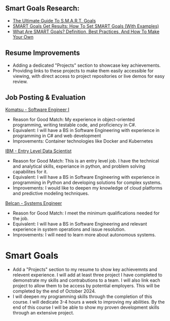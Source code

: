 ## Smart Goals Research:

- [The Ultimate Guide To S.M.A.R.T. Goals](https://www.forbes.com/advisor/business/smart-goals/)
- [SMART Goals Get Results: How To Set SMART Goals (With Examples)](https://leadx.org/articles/smart-goals/)
- [What Are SMART Goals? Definition, Best Practices, And How To Make Your Own](https://www.tableau.com/learn/articles/smart-goals-criteria)

## Resume Improvements

- Adding a dedicated "Projects" section to showcase key achievements.
- Providing links to these projects to make them easily accessible for viewing, with direct access to project repositories or live demos for easy review.

## Job Posting & Evaluation

[Komatsu - Software Engineer I](https://www.linkedin.com/jobs/view/4010792139/?alternateChannel=search&refId=Vu6%2FIrqMxTAAFmLwSSP31g%3D%3D&trackingId=rPChs%2Fe%2ByGpEnSUuaRbCpA%3D%3D)

- Reason for Good Match: My experience in object-oriented programming, writing testable code, and proficiency in C#.
- Equivalent: I will have a BS in Software Engineering with experience in programming in C# and web development
- Improvements: Container technologies like Docker and Kubernetes

[IBM - Entry Level Data Scientist](https://www.linkedin.com/jobs/view/4023127135/?alternateChannel=search&refId=wF9iYRF4ve91p5NzW4ibsg%3D%3D&trackingId=9gzyf7Ct98o4X9NCkEj1wA%3D%3D&trk=d_flagship3_search_srp_jobs)

- Reason for Good Match: This is an entry level job. I have the technical and analytical skills, experiance in python, and problem solving capabilites for it.
- Equivalent: I will have a BS in Software Engineering with experience in programming in Python and developing solutions for complex systems.
- Improvements: I would like to deepen my knowledge of cloud platforms and predictive modeling techniques.

[Belcan - Systems Engineer](https://www.linkedin.com/jobs/view/4012980425/?alternateChannel=search&refId=tKN0C17cTuC%2Bx66MMTAn2A%3D%3D&trackingId=yqqfS4bdKoxy7C0dLVl4TQ%3D%3D&trk=d_flagship3_search_srp_jobs)

- Reason for Good Match: I meet the minimum qualifications needed for the job.
- Equivalent: I will have a BS in Software Engineering and relevant experience in system operations and issue resolution.
- Improvements: I will need to learn more about autonomous systems.

# Smart Goals

- Add a "Projects" section to my resume to show key achievemnts and relevent experience. I will add at least three project I have completed to demonstrate my skills and contrabutions to a team. I will also link each project to allow them to be access by potential employers. This will be completed by the end of October 2024.
- I will deepen my programming skills through the completion of this course. I will dedicate 3-4 hours a week to improving my abilities. By the end of this course I will be able to show my proven development skills through an extensive project.
